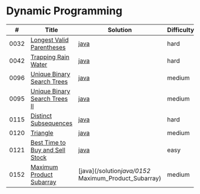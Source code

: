 # Dynamic Programming

| \#   | Title                                                                                             | Solution                                                       | Difficulty |
| ---- | ------------------------------------------------------------------------------------------------- | -------------------------------------------------------------- | ---------- |
| 0032 | [Longest Valid Parentheses](https://leetcode.com/problems/longest-valid-parentheses/)             | [java](/solution_java/0032_Longest_Valid_Parentheses.java)     | hard       |
| 0042 | [Trapping Rain Water](https://leetcode.com/problems/trapping-rain-water/)                         | [java](/solution_java/0042_Trapping_Rain_Water.java)           | hard       |
| 0096 | [Unique Binary Search Trees](https://leetcode.com/problems/unique-binary-search-trees/)           | [java](/solution_java/0096_Unique_Binary_Search_Trees.java)    | medium     |
| 0095 | [Unique Binary Search Trees II](https://leetcode.com/problems/unique-binary-search-trees-ii/)     | [java](/solution_java/0095_Unique_Binary_Search_Trees_II.java) | medium     |
| 0115 | [Distinct Subsequences](https://leetcode.com/problems/distinct-subsequences/)                     | [java](/solution_java/0115_Distinct_Subsequences.java)         | hard       |
| 0120 | [Triangle](https://leetcode.com/problems/triangle/)                                               | [java](/solution_java/0120_Triangle.java)                      | medium     |
| 0121 | [Best Time to Buy and Sell Stock](https://leetcode.com/problems/best-time-to-buy-and-sell-stock/) | [java](/solution_java/0121_Best_Time_to_Buy_and_Sell_Stock)    | easy       |
| 0152 | [Maximum Product Subarray](https://leetcode.com/problems/maximum-product-subarray/)               | [java](/solution*java/0152* Maximum_Product_Subarray)          | medium     |
